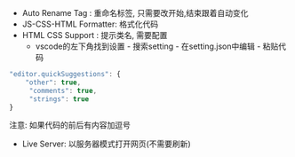 - Auto Rename Tag : 重命名标签, 只需要改开始,结束跟着自动变化
- JS-CSS-HTML Formatter: 格式化代码
- HTML CSS Support : 提示类名, 需要配置
  - vscode的左下角找到设置 - 搜索setting - 在setting.json中编辑 - 粘贴代码

```js
"editor.quickSuggestions": {
    "other": true,
     "comments": true,
     "strings": true
}
```

注意: 如果代码的前后有内容加逗号

- Live Server: 以服务器模式打开网页(不需要刷新)